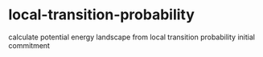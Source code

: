 # local-transition-probability
calculate potential energy landscape from local transition probability
initial commitment 
